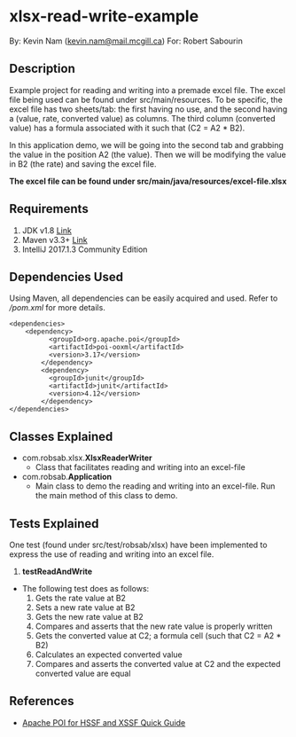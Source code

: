 # xlsx-read-write-example
By: Kevin Nam (kevin.nam@mail.mcgill.ca)
For: Robert Sabourin

## Description
Example project for reading and writing into a premade excel file. The excel file being used can be found under src/main/resources. To be specific, the excel file has two sheets/tab: the first having no use, and the second having a (value, rate, converted value) as columns. The third column (converted value) has a formula associated with it such that (C2 = A2 * B2).

  In this application demo, we will be going into the second tab and grabbing the value in the position A2 (the value). Then we will be modifying the value in B2 (the rate) and saving the excel file.
  
  **The excel file can be found under src/main/java/resources/excel-file.xlsx**

## Requirements
1. JDK v1.8 [Link](http://www.oracle.com/technetwork/java/javase/downloads/jdk8-downloads-2133151.html)
2. Maven v3.3+ [Link](https://maven.apache.org/download.cgi)
3. IntelliJ 2017.1.3 Community Edition

## Dependencies Used

Using Maven, all dependencies can be easily acquired and used. Refer to */pom.xml* for more details.

```
<dependencies>
    <dependency>
          <groupId>org.apache.poi</groupId>
          <artifactId>poi-ooxml</artifactId>
          <version>3.17</version>
        </dependency>
        <dependency>
          <groupId>junit</groupId>
          <artifactId>junit</artifactId>
          <version>4.12</version>
        </dependency>
</dependencies>
```

## Classes Explained

- com.robsab.xlsx.**XlsxReaderWriter**
  * Class that facilitates reading and writing into an excel-file
- com.robsab.**Application**
  * Main class to demo the reading and writing into an excel-file. Run the main method of this class to demo.

## Tests Explained

One test (found under src/test/robsab/xlsx) have been implemented to express the use of reading and writing into an excel file.

1. **testReadAndWrite**
* The following test does as follows:
  1) Gets the rate value at B2
  2) Sets a new rate value at B2
  3) Gets the new rate value at B2
  4) Compares and asserts that the new rate value is properly written
  5) Gets the converted value at C2; a formula cell (such that C2 = A2 * B2)
  6) Calculates an expected converted value
  7) Compares and asserts the converted value at C2 and the expected converted value are equal

## References

- [Apache POI for HSSF and XSSF Quick Guide](https://poi.apache.org/spreadsheet/quick-guide.html)


